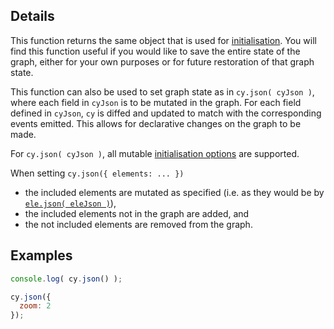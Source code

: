 ## Details

This function returns the same object that is used for [initialisation](#core/initialisation).  You will find this function useful if you would like to save the entire state of the graph, either for your own purposes or for future restoration of that graph state.

This function can also be used to set graph state as in `cy.json( cyJson )`, where each field in `cyJson` is to be mutated in the graph.  For each field defined in `cyJson`, `cy` is diffed and updated to match with the corresponding events emitted.   This allows for declarative changes on the graph to be made.

For `cy.json( cyJson )`, all mutable [initialisation options](#core/initialisation) are supported.

When setting `cy.json({ elements: ... })`

* the included elements are mutated as specified (i.e. as they would be by [`ele.json( eleJson )`](#collection/data/ele.json)),
* the included elements not in the graph are added, and
* the not included elements are removed from the graph.


## Examples

```js
console.log( cy.json() );
```

```js
cy.json({
  zoom: 2
});
```
